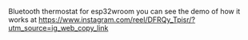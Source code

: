 Bluetooth thermostat for esp32wroom you can see the demo of how it works at https://www.instagram.com/reel/DFRQy_Tpisr/?utm_source=ig_web_copy_link
